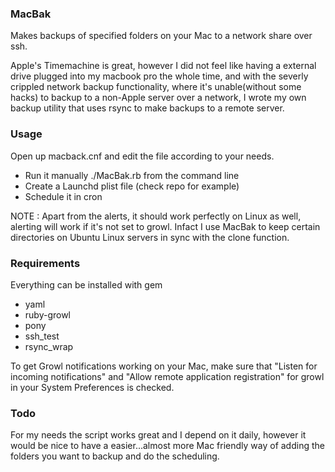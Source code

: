 ### MacBak

Makes backups of specified folders on your Mac to a network share over
ssh.

Apple's Timemachine is great, however I did not feel like having a
external drive plugged into my macbook pro the whole time, and with the
severly crippled network backup functionality, where it's unable(without
some hacks) to backup to a non-Apple server over a network, I wrote my
own backup utility that uses rsync to make backups to a remote server.

### Usage

Open up macback.cnf and edit the file according to your needs.

* Run it manually ./MacBak.rb from the command line
* Create a Launchd plist file (check repo for example)
* Schedule it in cron

NOTE : Apart from the alerts, it should work perfectly on Linux as well,
alerting will work if it's not set to growl. Infact I use MacBak to keep certain
directories on Ubuntu Linux servers in sync with the clone function.

### Requirements

Everything can be installed with gem

* yaml
* ruby-growl
* pony 
* ssh_test
* rsync_wrap

To get Growl notifications working on your Mac, make sure that
"Listen for incoming notifications" and "Allow remote application registration"
for growl in your System Preferences is checked.

### Todo

For my needs the script works great and I depend on it daily, however
it would be nice to have a easier...almost more Mac friendly way of
adding the folders you want to backup and do the scheduling.

